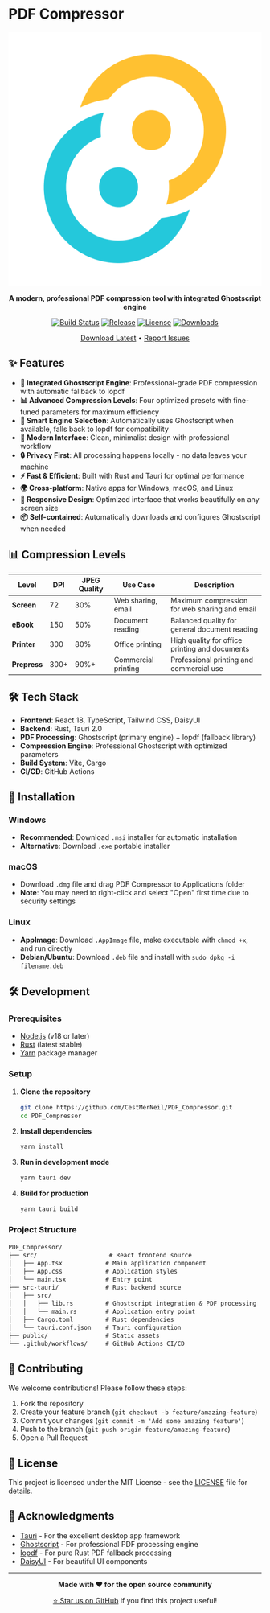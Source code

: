 # PDF Compressor

<div align="center">

![PDF Compressor Logo](src-tauri/icons/icon.png)

**A modern, professional PDF compression tool with integrated Ghostscript engine**

[![Build Status](https://github.com/CestMerNeil/PDF_Compressor/workflows/Build%20and%20Release/badge.svg)](https://github.com/CestMerNeil/PDF_Compressor/actions)
[![Release](https://img.shields.io/github/v/release/CestMerNeil/PDF_Compressor)](https://github.com/CestMerNeil/PDF_Compressor/releases)
[![License](https://img.shields.io/github/license/CestMerNeil/PDF_Compressor)](LICENSE)
[![Downloads](https://img.shields.io/github/downloads/CestMerNeil/PDF_Compressor/total)](https://github.com/CestMerNeil/PDF_Compressor/releases)

[Download Latest](https://github.com/CestMerNeil/PDF_Compressor/releases/latest) • [Report Issues](https://github.com/CestMerNeil/PDF_Compressor/issues)

</div>

## ✨ Features

- **🚀 Integrated Ghostscript Engine**: Professional-grade PDF compression with automatic fallback to lopdf
- **📊 Advanced Compression Levels**: Four optimized presets with fine-tuned parameters for maximum efficiency
- **🔧 Smart Engine Selection**: Automatically uses Ghostscript when available, falls back to lopdf for compatibility
- **🎨 Modern Interface**: Clean, minimalist design with professional workflow
- **🔒 Privacy First**: All processing happens locally - no data leaves your machine
- **⚡ Fast & Efficient**: Built with Rust and Tauri for optimal performance
- **🌍 Cross-platform**: Native apps for Windows, macOS, and Linux
- **📱 Responsive Design**: Optimized interface that works beautifully on any screen size
- **📦 Self-contained**: Automatically downloads and configures Ghostscript when needed

## 📊 Compression Levels

| Level | DPI | JPEG Quality | Use Case | Description |
|-------|-----|--------------|----------|-------------|
| **Screen** | 72 | 30% | Web sharing, email | Maximum compression for web sharing and email |
| **eBook** | 150 | 50% | Document reading | Balanced quality for general document reading |
| **Printer** | 300 | 80% | Office printing | High quality for office printing and documents |
| **Prepress** | 300+ | 90%+ | Commercial printing | Professional printing and commercial use |

## 🛠️ Tech Stack

- **Frontend**: React 18, TypeScript, Tailwind CSS, DaisyUI
- **Backend**: Rust, Tauri 2.0
- **PDF Processing**: Ghostscript (primary engine) + lopdf (fallback library)
- **Compression Engine**: Professional Ghostscript with optimized parameters
- **Build System**: Vite, Cargo
- **CI/CD**: GitHub Actions

## 💾 Installation

### Windows
- **Recommended**: Download `.msi` installer for automatic installation
- **Alternative**: Download `.exe` portable installer

### macOS
- Download `.dmg` file and drag PDF Compressor to Applications folder
- **Note**: You may need to right-click and select "Open" first time due to security settings

### Linux
- **AppImage**: Download `.AppImage` file, make executable with `chmod +x`, and run directly
- **Debian/Ubuntu**: Download `.deb` file and install with `sudo dpkg -i filename.deb`

## 🛠️ Development

### Prerequisites

- [Node.js](https://nodejs.org/) (v18 or later)
- [Rust](https://rustup.rs/) (latest stable)
- [Yarn](https://yarnpkg.com/) package manager

### Setup

1. **Clone the repository**
   ```bash
   git clone https://github.com/CestMerNeil/PDF_Compressor.git
   cd PDF_Compressor
   ```

2. **Install dependencies**
   ```bash
   yarn install
   ```

3. **Run in development mode**
   ```bash
   yarn tauri dev
   ```

4. **Build for production**
   ```bash
   yarn tauri build
   ```

### Project Structure

```
PDF_Compressor/
├── src/                    # React frontend source
│   ├── App.tsx            # Main application component
│   ├── App.css            # Application styles
│   └── main.tsx           # Entry point
├── src-tauri/             # Rust backend source
│   ├── src/
│   │   ├── lib.rs         # Ghostscript integration & PDF processing
│   │   └── main.rs        # Application entry point
│   ├── Cargo.toml         # Rust dependencies
│   └── tauri.conf.json    # Tauri configuration
├── public/                # Static assets
└── .github/workflows/     # GitHub Actions CI/CD
```

## 🤝 Contributing

We welcome contributions! Please follow these steps:

1. Fork the repository
2. Create your feature branch (`git checkout -b feature/amazing-feature`)
3. Commit your changes (`git commit -m 'Add some amazing feature'`)
4. Push to the branch (`git push origin feature/amazing-feature`)
5. Open a Pull Request

## 📄 License

This project is licensed under the MIT License - see the [LICENSE](LICENSE) file for details.

## 🙏 Acknowledgments

- [Tauri](https://tauri.app/) - For the excellent desktop app framework
- [Ghostscript](https://www.ghostscript.com/) - For professional PDF processing engine
- [lopdf](https://github.com/J-F-Liu/lopdf) - For pure Rust PDF fallback processing
- [DaisyUI](https://daisyui.com/) - For beautiful UI components

---

<div align="center">

**Made with ❤️ for the open source community**

[⭐ Star us on GitHub](https://github.com/CestMerNeil/PDF_Compressor) if you find this project useful!

</div>
